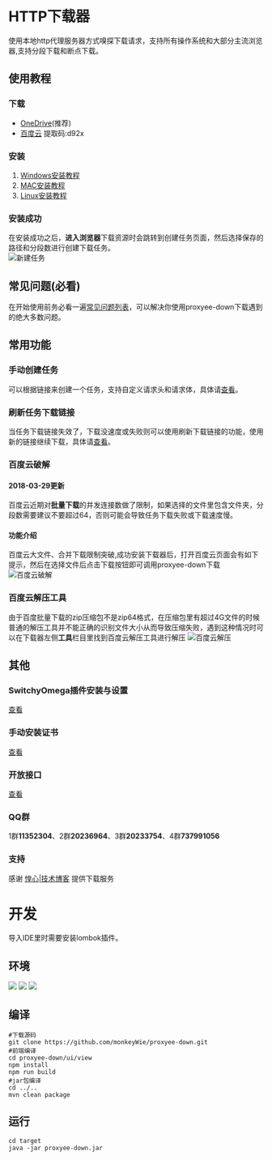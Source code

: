 # HTTP下载器
使用本地http代理服务器方式嗅探下载请求，支持所有操作系统和大部分主流浏览器,支持分段下载和断点下载。
## 使用教程
### 下载
- [OneDrive](https://imhx-my.sharepoint.com/:f:/g/personal/pd_imhx_onmicrosoft_com/EnPrybHS3rVFuy_HdcP7RLoBwhb0k5ayJdIzwjU0hCM9-A?e=he0oIz)(推荐)
- [百度云](https://pan.baidu.com/s/1fgBnWJ0gl6ZkneGkVDIEfQ) 提取码:d92x
### 安装
1. [Windows安装教程](https://github.com/monkeyWie/proxyee-down/blob/2.5/.guide/windows/read.md)
2. [MAC安装教程](https://github.com/monkeyWie/proxyee-down/blob/2.5/.guide/mac/read.md)
3. [Linux安装教程](https://github.com/monkeyWie/proxyee-down/blob/2.5/.guide/linux/read.md)
### 安装成功
在安装成功之后，**进入浏览器**下载资源时会跳转到创建任务页面，然后选择保存的路径和分段数进行创建下载任务。    
![新建任务](https://github.com/monkeyWie/proxyee-down/raw/2.5/.guide/common/new-task.png)
## 常见问题(**必看**)
在开始使用前务必看一遍[常见问题列表](https://github.com/monkeyWie/proxyee-down/blob/2.5/.guide/FAQ.md)，可以解决你使用proxyee-down下载遇到的绝大多数问题。
## 常用功能
### 手动创建任务
可以根据链接来创建一个任务，支持自定义请求头和请求体，具体请[查看](https://github.com/monkeyWie/proxyee-down/blob/2.5/.guide/common/create/read.md)。
### 刷新任务下载链接
当任务下载链接失效了，下载没速度或失败则可以使用刷新下载链接的功能，使用新的链接继续下载，具体请[查看](https://github.com/monkeyWie/proxyee-down/blob/2.5/.guide/common/refresh/read.md)。
### 百度云破解
#### 2018-03-29更新  
百度云近期对**批量下载**的并发连接数做了限制，如果选择的文件里包含文件夹，分段数需要建议不要超过64，否则可能会导致任务下载失败或下载速度慢。
#### 功能介绍
百度云大文件、合并下载限制突破,成功安装下载器后，打开百度云页面会有如下提示，然后在选择文件后点击下载按钮即可调用proxyee-down下载    
![百度云破解](https://github.com/monkeyWie/proxyee-down/raw/2.5/.guide/common/bdy-hook.png)
### 百度云解压工具
由于百度批量下载的zip压缩包不是zip64格式，在压缩包里有超过4G文件的时候普通的解压工具并不能正确的识别文件大小从而导致压缩失败，遇到这种情况时可以在下载器左侧**工具**栏目里找到百度云解压工具进行解压 
![百度云解压](https://github.com/monkeyWie/proxyee-down/raw/2.5/.guide/common/bdy-unzip.png)
## 其他
### SwitchyOmega插件安装与设置
[查看](https://github.com/monkeyWie/proxyee-down/blob/2.5/.guide/common/switchy/read.md)
### 手动安装证书
[查看](https://github.com/monkeyWie/proxyee-down/blob/2.5/.guide/common/ca/read.md)
### 开放接口
[查看](https://github.com/monkeyWie/proxyee-down/blob/2.5/.guide/common/api/read.md)
### QQ群
1群**11352304**、2群**20236964**、3群**20233754**、4群**737991056**
### 支持
感谢 [惶心|技术博客](https://tech.hxco.de) 提供下载服务
# 开发
导入IDE里时需要安装lombok插件。
## 环境
  ![](https://img.shields.io/badge/JAVA-1.8%2B-brightgreen.svg) ![](https://img.shields.io/badge/maven-3.0%2B-brightgreen.svg) ![](https://img.shields.io/badge/node.js-8.0%2B-brightgreen.svg)
## 编译
```
#下载源码
git clone https://github.com/monkeyWie/proxyee-down.git
#前端编译
cd proxyee-down/ui/view
npm install
npm run build
#jar包编译
cd ../..
mvn clean package
```
## 运行
```
cd target
java -jar proxyee-down.jar
```